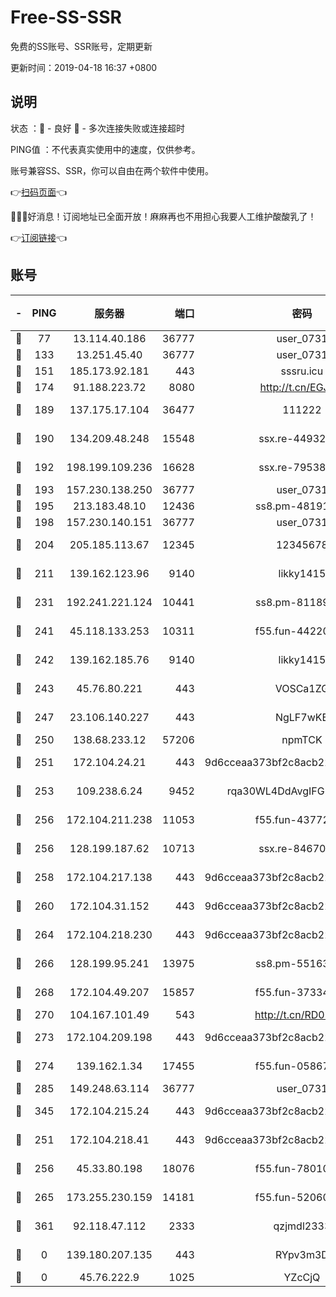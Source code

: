 # Free-SS-SSR

免费的SS账号、SSR账号，定期更新

更新时间：2019-04-18 16:37 +0800

## 说明

状态     ：🙂 - 良好 🙁 - 多次连接失败或连接超时

PING值   ：不代表真实使用中的速度，仅供参考。

账号兼容SS、SSR，你可以自由在两个软件中使用。

👉[扫码页面](https://liesauer.github.io/Free-SS-SSR/)👈

🎉🎉🎉好消息！订阅地址已全面开放！麻麻再也不用担心我要人工维护酸酸乳了！

👉[订阅链接](https://www.liesauer.net/yogurt/subscribe?ACCESS_TOKEN=DAYxR3mMaZAsaqUb)👈

## 账号

|-|PING|服务器|端口|密码|加密方式|区域|
|:----:|:----:|:-----:|-----:|:----:|:----:|:----:|
|🙂|77|13.114.40.186|36777|user_0731|chacha20|JP|
|🙂|133|13.251.45.40|36777|user_0731|chacha20|SG|
|🙂|151|185.173.92.181|443|sssru.icu|rc4-md5|RU|
|🙂|174|91.188.223.72|8080|http://t.cn/EGJIyrl|rc4-md5|RU|
|🙂|189|137.175.17.104|36477|111222|aes-256-cfb|US|
|🙂|190|134.209.48.248|15548|ssx.re-44932376|aes-256-cfb|US|
|🙂|192|198.199.109.236|16628|ssx.re-79538912|aes-256-cfb|US|
|🙂|193|157.230.138.250|36777|user_0731|chacha20|US|
|🙂|195|213.183.48.10|12436|ss8.pm-48191124|rc4-md5|RU|
|🙂|198|157.230.140.151|36777|user_0731|chacha20|US|
|🙂|204|205.185.113.67|12345|12345678|aes-256-cfb|US|
|🙂|211|139.162.123.96|9140|likky1415|aes-256-cfb|JP|
|🙂|231|192.241.221.124|10441|ss8.pm-81189488|aes-256-cfb|US|
|🙂|241|45.118.133.253|10311|f55.fun-44220046|aes-256-cfb|SG|
|🙂|242|139.162.185.76|9140|likky1415|aes-256-cfb|DE|
|🙂|243|45.76.80.221|443|VOSCa1ZG|aes-256-cfb|DE|
|🙂|247|23.106.140.227|443|NgLF7wKB|aes-256-cfb|US|
|🙂|250|138.68.233.12|57206|npmTCK|rc4-md5|US|
|🙂|251|172.104.24.21|443|9d6cceaa373bf2c8acb22e60b6a58be6|aes-256-cfb|US|
|🙂|253|109.238.6.24|9452|rqa30WL4DdAvgIFG6Fs3znzTa|aes-256-cfb|FR|
|🙂|256|172.104.211.238|11053|f55.fun-43772326|aes-256-cfb|US|
|🙂|256|128.199.187.62|10713|ssx.re-84670047|aes-256-cfb|SG|
|🙂|258|172.104.217.138|443|9d6cceaa373bf2c8acb22e60b6a58be6|aes-256-cfb|US|
|🙂|260|172.104.31.152|443|9d6cceaa373bf2c8acb22e60b6a58be6|aes-256-cfb|US|
|🙂|264|172.104.218.230|443|9d6cceaa373bf2c8acb22e60b6a58be6|aes-256-cfb|US|
|🙂|266|128.199.95.241|13975|ss8.pm-55163159|aes-256-cfb|SG|
|🙂|268|172.104.49.207|15857|f55.fun-37334646|aes-256-cfb|SG|
|🙂|270|104.167.101.49|543|http://t.cn/RD0D7sx|rc4-md5|CA|
|🙂|273|172.104.209.198|443|9d6cceaa373bf2c8acb22e60b6a58be6|aes-256-cfb|US|
|🙂|274|139.162.1.34|17455|f55.fun-05867060|aes-256-cfb|SG|
|🙂|285|149.248.63.114|36777|user_0731|chacha20|CA|
|🙂|345|172.104.215.24|443|9d6cceaa373bf2c8acb22e60b6a58be6|aes-256-cfb|US|
|🙂|251|172.104.218.41|443|9d6cceaa373bf2c8acb22e60b6a58be6|aes-256-cfb|US|
|🙂|256|45.33.80.198|18076|f55.fun-78010722|aes-256-cfb|US|
|🙂|265|173.255.230.159|14181|f55.fun-52060044|aes-256-cfb|US|
|🙁|361|92.118.47.112|2333|qzjmdl2333|aes-256-cfb|US|
|🙁|0|139.180.207.135|443|RYpv3m3D|aes-256-cfb|JP|
|🙁|0|45.76.222.9|1025|YZcCjQ|rc4-md5|JP|
